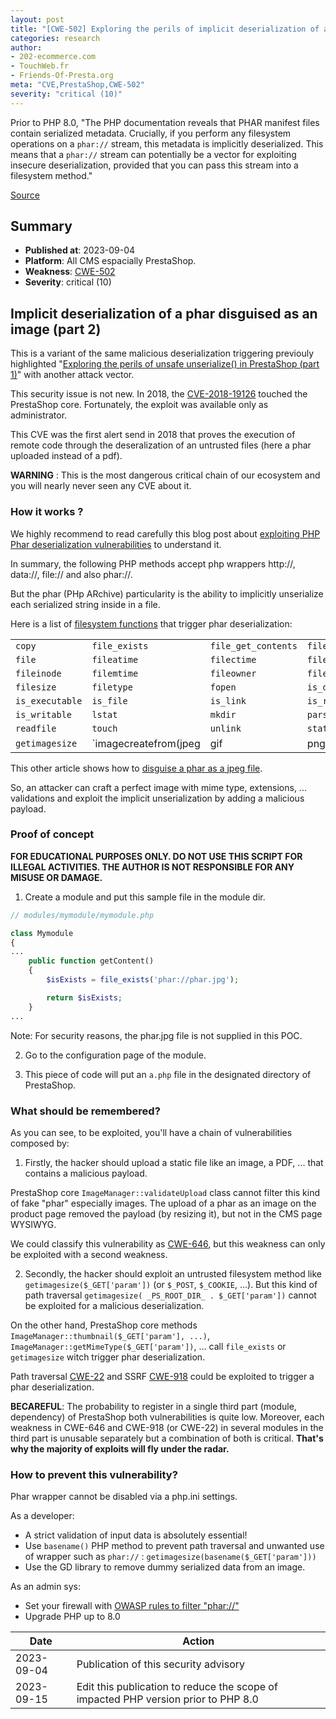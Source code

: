 ```yaml
---
layout: post
title: "[CWE-502] Exploring the perils of implicit deserialization of a phar in PrestaShop prior to PHP 8.0 (part 2)"
categories: research
author:
- 202-ecommerce.com
- TouchWeb.fr
- Friends-Of-Presta.org
meta: "CVE,PrestaShop,CWE-502"
severity: "critical (10)"
---
```


Prior to PHP 8.0, "The PHP documentation reveals that PHAR manifest files contain serialized metadata. Crucially, if you perform any filesystem operations on a `phar://` stream, this metadata is implicitly deserialized. This means that a `phar://` stream can potentially be a vector for exploiting insecure deserialization, provided that you can pass this stream into a filesystem method."

[Source](https://portswigger.net/web-security/deserialization/exploiting#phar-deserialization)

## Summary

* **Published at**: 2023-09-04
* **Platform**: All CMS espacially PrestaShop. 
* **Weakness**: [CWE-502](https://cwe.mitre.org/data/definitions/502.html)
* **Severity**: critical (10)


## Implicit deserialization of a phar disguised as an image (part 2)


This is a variant of the same malicious deserialization triggering previouly highlighted "[Exploring the perils of unsafe unserialize() in PrestaShop (part 1)](https://security.friendsofpresta.org/research/2023/08/28/deserialization-untrusted-data-CWE-502-part1.html)" with another attack vector.

This security issue is not new. In 2018, the [CVE-2018-19126](https://github.com/farisv/PrestaShop-CVE-2018-19126) touched the PrestaShop core. Fortunately, the exploit was available only as administrator.

This CVE was the first alert send in 2018 that proves the execution of remote code through the deseralization of an untrusted files (here a phar uploaded instead of a pdf).

**WARNING** : This is the most dangerous critical chain of our ecosystem and you will nearly never seen any CVE about it.

### How it works ?

We highly recommend to read carefully this blog post about [exploiting PHP Phar deserialization vulnerabilities](https://www.keysight.com/blogs/tech/nwvs/2020/07/23/exploiting-php-phar-deserialization-vulnerabilities-part-1) to understand it.

In summary, the following PHP methods accept php wrappers http://, data://, file:// and also phar://.

But the phar (PHp ARchive) particularity is the ability to implicitly unserialize each serialized string inside in a file.

Here is a list of [filesystem functions](https://www.php.net/manual/en/ref.filesystem.php) that trigger phar deserialization:

| | | | |
| ------|-----|-----|-----|
| `copy` | `file_exists` | `file_get_contents` | `file_put_contents` |
| `file` | `fileatime` | `filectime` | `filegroup` |
| `fileinode` | `filemtime` | `fileowner` | `fileperms` |
| `filesize` | `filetype` | `fopen` | `is_dir` |
| `is_executable` | `is_file`| `is_link` | `is_readable` |
| `is_writable` | `lstat` | `mkdir` | `parse_ini_file` |
| `readfile` | `touch` | `unlink` | `stat` | 
| `getimagesize` | `imagecreatefrom(jpeg|gif|png)` | | |

This other article shows how to [disguise a phar as a jpeg file](https://www.nc-lp.com/blog/disguise-phar-packages-as-images).

So, an attacker can craft a perfect image with mime type, extensions, ... validations and exploit the implicit unserialization by adding a malicious payload.

### Proof of concept

**FOR EDUCATIONAL PURPOSES ONLY. DO NOT USE THIS SCRIPT FOR ILLEGAL ACTIVITIES. THE AUTHOR IS NOT RESPONSIBLE FOR ANY MISUSE OR DAMAGE.**

1. Create a module and put this sample file in the module dir.

```php
// modules/mymodule/mymodule.php

class Mymodule
{
...
    public function getContent()
    {
        $isExists = file_exists('phar://phar.jpg');

        return $isExists;
    }
...
```
Note: For security reasons, the phar.jpg file is not supplied in this POC.

2. Go to the configuration page of the module.

3. This piece of code will put an `a.php` file in the designated directory of PrestaShop.


### What should be remembered?

As you can see, to be exploited, you'll have a chain of vulnerabilities composed by:

1. Firstly, the hacker should upload a static file like an image, a PDF, ... that contains a malicious payload.

PrestaShop core `ImageManager::validateUpload` class cannot filter this kind of fake "phar" especially images. The upload of a phar as an image on the product page removed the payload (by resizing it), but not in the CMS page WYSIWYG.

We could classify this vulnerability as [CWE-646](https://cwe.mitre.org/data/definitions/646.html), but this weakness can only be exploited with a second weakness.

2. Secondly, the hacker should exploit an untrusted filesystem method like `getimagesize($_GET['param'])` (or `$_POST`, `$_COOKIE`, ...). But this kind of path traversal `getimagesize( _PS_ROOT_DIR_ . $_GET['param'])` cannot be exploited for a malicious deserialization. 

On the other hand, PrestaShop core methods `ImageManager::thumbnail($_GET['param'], ...)`, `ImageManager::getMimeType($_GET['param'])`, ... call `file_exists` or `getimagesize` witch trigger phar deserialization.

Path traversal [CWE-22](https://cwe.mitre.org/data/definitions/22.html) and SSRF [CWE-918](https://cwe.mitre.org/data/definitions/918.html) could be exploited to trigger a phar deserialization.


**BECAREFUL**: The probability to register in a single third part (module, dependency) of PrestaShop both vulnerabilities is quite low. Moreover, each weakness in CWE-646 and CWE-918 (or CWE-22) in several modules in the third part is unusable separately but a combination of both is critical. **That's why the majority of exploits will fly under the radar.**

### How to prevent this vulnerability?

Phar wrapper cannot be disabled via a php.ini settings.

As a developer:
* A strict validation of input data is absolutely essential!
* Use `basename()` PHP method to prevent path traversal and unwanted use of wrapper such as `phar://` : `getimagesize(basename($_GET['param']))`
* Use the GD library to remove dummy serialized data from an image.

As an admin sys:
* Set your firewall with [OWASP rules to filter "phar://"](https://github.com/coreruleset/coreruleset/blob/e36f27e1429a841e91996f4a521d40c996ec74eb/rules/REQUEST-933-APPLICATION-ATTACK-PHP.conf#L213)
* Upgrade PHP up to 8.0


| Date | Action |
|--|--|
| 2023-09-04 | Publication of this security advisory |
| 2023-09-15 | Edit this publication to reduce the scope of impacted PHP version prior to PHP 8.0 |
